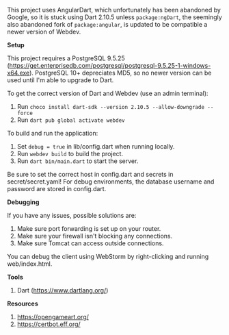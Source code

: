 This project uses AngularDart, which unfortunately has been abandoned by Google, so it is stuck using Dart 2.10.5 unless
`package:ngDart`, the seemingly also abandoned fork of `package:angular`, is updated to be compatible a newer version of
Webdev.

**Setup**

This project requires a PostgreSQL 9.5.25 (https://get.enterprisedb.com/postgresql/postgresql-9.5.25-1-windows-x64.exe). PostgreSQL 10+ depreciates MD5, so no newer version can be used until I'm able to upgrade to Dart.

To get the correct version of Dart and Webdev (use an admin terminal):
1. Run `choco install dart-sdk --version 2.10.5 --allow-downgrade --force`
2. Run `dart pub global activate webdev`

To build and run the application:
1. Set `debug = true` in lib/config.dart when running locally.
2. Run `webdev build` to build the project.
3. Run `dart bin/main.dart` to start the server.

Be sure to set the correct host in config.dart and secrets in secret/secret.yaml! For debug environments, the database
username and password are stored in config.dart.

**Debugging**

If you have any issues, possible solutions are:

1. Make sure port forwarding is set up on your router.
2. Make sure your firewall isn't blocking any connections.
3. Make sure Tomcat can access outside connections.

You can debug the client using WebStorm by right-clicking and running web/index.html.

**Tools**

1. Dart (https://www.dartlang.org/)

**Resources**

1. https://opengameart.org/
2. https://certbot.eff.org/
